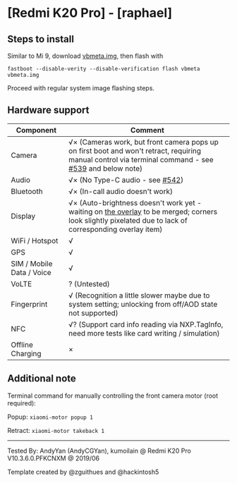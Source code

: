 # [Redmi K20 Pro] - [raphael]

## Steps to install

Similar to Mi 9, download [vbmeta.img](https://github.com/TadiT7/xiaomi_raphael_dump/blob/raphael-user-9-PKQ1.181121.001-V10.3.6.0.PFKCNXM-release-keys/vbmeta.img), then flash with
```
fastboot --disable-verity --disable-verification flash vbmeta vbmeta.img
```
Proceed with regular system image flashing steps.

## Hardware support

| Component                 |      Comment                                              |
|---------------------------|-----------------------------------------------------------|
| Camera                    | √× (Cameras work, but front camera pops up on first boot and won't retract, requiring manual control via terminal command - see [#539](https://github.com/phhusson/treble_experimentations/issues/539) and below note) |
| Audio                     | √× (No Type-C audio - see [#542](https://github.com/phhusson/treble_experimentations/issues/542)) |
| Bluetooth                 | √× (In-call audio doesn't work) |
| Display                   | √× (Auto-brightness doesn't work yet - waiting on [the overlay](https://github.com/phhusson/vendor_hardware_overlay/pull/110) to be merged; corners look slightly pixelated due to lack of corresponding overlay item) |
| WiFi / Hotspot            | √ |
| GPS                       | √ |
| SIM / Mobile Data / Voice | √ |
| VoLTE                     | ? (Untested) |
| Fingerprint               | √ (Recognition a little slower maybe due to system setting; unlocking from off/AOD state not supported) |
| NFC                       | √? (Support card info reading via NXP.TagInfo, need more tests like card writing / simulation) |
| Offline Charging          | × |

## Additional note

Terminal command for manually controlling the front camera motor (root required):

Popup: `xiaomi-motor popup 1`

Retract: `xiaomi-motor takeback 1`

---

Tested By: AndyYan (AndyCGYan), kumoilain @ Redmi K20 Pro V10.3.6.0.PFKCNXM @ 2019/06

Template created by @zguithues and @hackintosh5